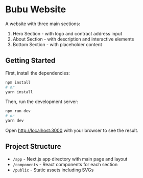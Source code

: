 # Bubu Website

A website with three main sections:
1. Hero Section - with logo and contract address input
2. About Section - with description and interactive elements
3. Bottom Section - with placeholder content

## Getting Started

First, install the dependencies:

```bash
npm install
# or
yarn install
```

Then, run the development server:

```bash
npm run dev
# or
yarn dev
```

Open [http://localhost:3000](http://localhost:3000) with your browser to see the result.

## Project Structure

- `/app` - Next.js app directory with main page and layout
- `/components` - React components for each section
- `/public` - Static assets including SVGs
